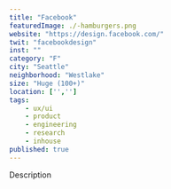 ```yaml
---
title: "Facebook"
featuredImage: ./-hamburgers.png
website: "https://design.facebook.com/"
twit: "facebookdesign"
inst: ""
category: "F"
city: "Seattle"
neighborhood: "Westlake"
size: "Huge (100+)"
location: ['','']
tags:
    - ux/ui
    - product
    - engineering
    - research
    - inhouse
published: true
---
```


Description
